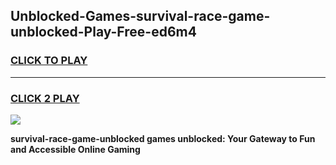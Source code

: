 
## Unblocked-Games-survival-race-game-unblocked-Play-Free-ed6m4
<h3>
<a href="https://premium76.site?title=survival-race-game-unblocked&ref=09A">CLICK TO PLAY</a></h3>
<hr>

<h3>
<a href="https://premium76.site?title=survival-race-game-unblocked&ref=09A">CLICK 2 PLAY</a>
  
</h3>

<a href="https://premium76.site?title=survival-race-game-unblocked&ref=09A"><img src="https://clearcache.store/games.png"></a>


**survival-race-game-unblocked games unblocked: Your Gateway to Fun and Accessible Online Gaming**
